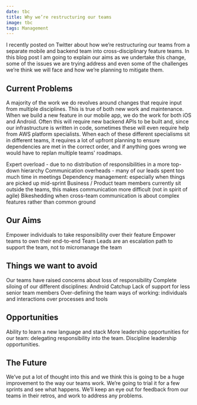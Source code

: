 ```yaml
---
date: tbc
title: Why we’re restructuring our teams
image: tbc
tags: Management
---
```


I recently posted on Twitter about how we’re restructuring our teams from a separate mobile and backend team into cross-disciplinary feature teams. In this blog post I am going to explain our aims as we undertake this change, some of the issues we are trying address and even some of the challenges we’re think we will face and how we’re planning to mitigate them. 

## Current Problems

A majority of the work we do revolves around changes that require input from multiple disciplines.
This is true of both new work and maintenance. 
When we build a new feature in our mobile app, we do the work for both iOS and Android.
Often this will require new backend APIs to be built and, since our infrastructure is written in code, sometimes these will even require help from AWS platform specialists.
When each of these different specialisms sit in different teams, it requires a lot of upfront planning to ensure dependencies are met in the correct order, and if anything goes wrong we would have to replan multiple teams' roadmaps.

Expert overload - due to no distribution of responsibilities in a more top-down hierarchy
Communication overheads - many of our leads spent too much time in meetings
Dependency management: especially when things are picked up mid-sprint
Business / Product team members currently sit outside the teams, this makes communication more difficult (not in spirit of agile)
Bikeshedding when cross-team communication is about complex features rather than common ground

## Our Aims

Empower individuals to take responsibility over their feature
Empower teams to own their end-to-end
Team Leads are an escalation path to support the team, not to micromanage the team

## Things we want to avoid
Our teams have raised concerns about loss of responsibility
Complete siloing of our different disciplines: Android Catchup
Lack of support for less senior team members
Over-defining the team ways of working: individuals and interactions over processes and tools

## Opportunities
Ability to learn a new language and stack
More leadership opportunities for our team: delegating responsibility into the team. Discipline leadership opportunities.

## The Future
We’ve put a lot of thought into this and we think this is going to be a huge improvement to the way our teams work. We’re going to trial it for a few sprints and see what happens. We’ll keep an eye out for feedback from our teams in their retros, and work to address any problems.
